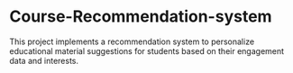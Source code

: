 # Course-Recommendation-system
This project implements a recommendation system to personalize educational material suggestions for students based on their engagement data and interests.
